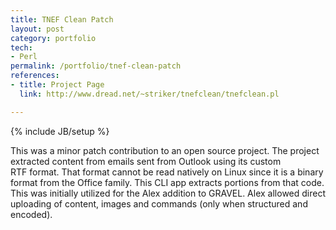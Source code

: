 ```yaml
---
title: TNEF Clean Patch
layout: post
category: portfolio
tech:
- Perl
permalink: /portfolio/tnef-clean-patch
references:
- title: Project Page
  link: http://www.dread.net/~striker/tnefclean/tnefclean.pl

---
```

{% include JB/setup %}
<div id="node-50" class="node node-portfolio node-promoted">
  <div class="content clearfix">
    <div class="field field-name-body field-type-text-with-summary field-label-hidden"><div class="field-items"><div class="field-item even"><p>This was a minor patch contribution to an open source project. The project extracted content from emails sent from Outlook using its custom RTF format. That format cannot be read natively on Linux since it is a binary format from the Office family. This CLI app extracts portions from that code. This was initially utilized for the Alex addition to GRAVEL. Alex allowed direct uploading of content, images and commands (only when structured and encoded).</p>
</div></div></div>  </div>
</div>
